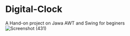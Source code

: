 # Digital-Clock
A Hand-on project on Jawa AWT and Swing for beginers
![Screenshot (431)](https://user-images.githubusercontent.com/71882912/184915237-89050de5-6ce5-4001-9ca9-943504c07a01.png)

